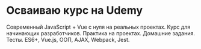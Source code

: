 # Осваиваю курс на Udemy

Современный JavaScript + Vue с нуля на реальных проектах. Курс для начинающих разработчиков. Практика на проектах. Домашние задания. Тесты. ES6+, Vue.js, ООП, AJAX, Webpack, Jest.
